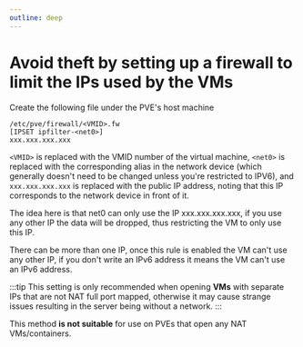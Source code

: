 ```yaml
---
outline: deep
---
```


# Avoid theft by setting up a firewall to limit the IPs used by the VMs

Create the following file under the PVE's host machine

```shell
/etc/pve/firewall/<VMID>.fw
[IPSET ipfilter-<net0>]
xxx.xxx.xxx.xxx
```

```<VMID>``` is replaced with the VMID number of the virtual machine, ```<net0>``` is replaced with the corresponding alias in the network device (which generally doesn't need to be changed unless you're restricted to IPV6), and ```xxx.xxx.xxx.xxx``` is replaced with the public IP address, noting that this IP corresponds to the network device in front of it.

The idea here is that net0 can only use the IP xxx.xxx.xxx.xxx, if you use any other IP the data will be dropped, thus restricting the VM to only use this IP.

There can be more than one IP, once this rule is enabled the VM can't use any other IP, if you don't write an IPv6 address it means the VM can't use an IPv6 address.

:::tip
This setting is only recommended when opening **VMs** with separate IPs that are not NAT full port mapped, otherwise it may cause strange issues resulting in the server being without a network.
:::

This method **is not suitable** for use on PVEs that open any NAT VMs/containers.